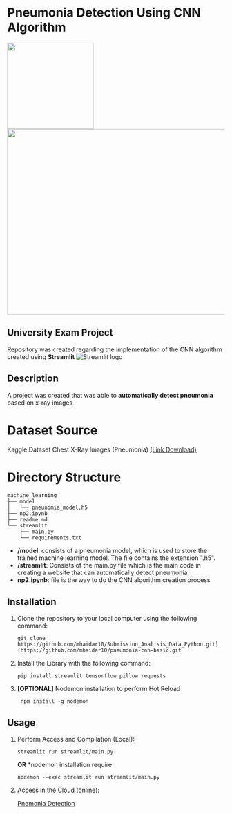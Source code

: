 # Pneumonia Detection Using CNN Algorithm

<p float="left">
  <img src="https://github.com/mhaidar10/pneumonia-cnn-basic/assets/72262185/4a7dec93-1b59-46ae-9886-ece720f919ac" width="200" />
  <img src="https://github.com/mhaidar10/pneumonia-cnn-basic/assets/72262185/dd4b64d7-3537-4121-b834-cedc35f08bca" width="600" height="430" /> 
</p>

## University Exam Project
Repository was created regarding the implementation of the CNN algorithm created using **Streamlit** <img src="https://user-images.githubusercontent.com/7164864/217935870-c0bc60a3-6fc0-4047-b011-7b4c59488c91.png" alt="Streamlit logo"></img>

## Description
A project was created that was able to **automatically detect pneumonia** based on x-ray images

# Dataset Source
Kaggle Dataset Chest X-Ray Images (Pneumonia) [(Link Download)](https://www.kaggle.com/datasets/paultimothymooney/chest-xray-pneumonia)

# Directory Structure
```shell
machine_learning
├── model
│   └── pneunomia_model.h5
├── np2.ipynb
├── readme.md
└── streamlit
    ├── main.py
    └── requirements.txt
```
- **/model**: consists of a pneumonia model, which is used to store the trained machine learning model. The file contains the extension ".h5".
- **/streamlit**: Consists of the main.py file which is the main code in creating a website that can automatically detect pneumonia.
- **np2.ipynb**: file is the way to do the CNN algorithm creation process 

## Installation

1. Clone the repository to your local computer using the following command:

   ```shell
   git clone https://github.com/mhaidar10/Submission_Analisis_Data_Python.git](https://github.com/mhaidar10/pneumonia-cnn-basic.git
   ``` 
2. Install the Library with the following command:

    ```shell
    pip install streamlit tensorflow pillow requests
    
    ```
3. **[OPTIONAL]** Nodemon installation to perform Hot Reload
   ```shell
    npm install -g nodemon
    ```
   
## Usage

1. Perform Access and Compilation (Local):

    ```shell
    streamlit run streamlit/main.py
    ```
    **OR**  *nodemon installation require
    
   
    
    ```shell
    nodemon --exec streamlit run streamlit/main.py
    ```

    
2. Access in the Cloud (online):
   
   [Pnemonia Detection](https://ml-project-pneumonia-cnn-basic.streamlit.app/)
